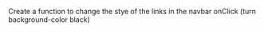 Create a function to change the stye of the links in the navbar onClick (turn background-color black)